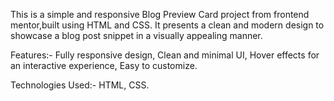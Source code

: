 This is a simple and responsive Blog Preview Card project from frontend mentor,built using HTML and CSS. It presents a clean and modern design to showcase a blog post snippet in a visually appealing manner.

Features:-
Fully responsive design,
Clean and minimal UI,
Hover effects for an interactive experience,
Easy to customize.

Technologies Used:-
HTML,
CSS.
